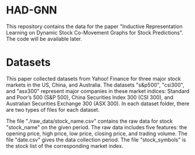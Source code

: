 # HAD-GNN
This repository contains the data for the paper "Inductive Representation Learning on Dynamic Stock Co-Movement Graphs for Stock Predictions". The code will be available later.

# Datasets
This paper collected datasets from Yahoo! Finance for three major stock markets in the US, China, 
and Australia. The datasets "s&p500", "csi300", and "asx300" represent major companies in these market indices: Standard and
Poor’s 500 (S&P 500), China Securities Index 300 (CSI 300), and Australian Securities 
Exchange 300 (ASX 300). In each dataset folder, there are two types of files for each dataset.

The file "./raw_data/stock_name.csv" contains the raw data for stock "stock_name" on the given period. The raw data includes five features: the opening price, high price, low price, closing price, and trading volume.
The file "date.csv" gives the data collection period.
The file "stock_symbols" is the stock list of the corresponding market index.